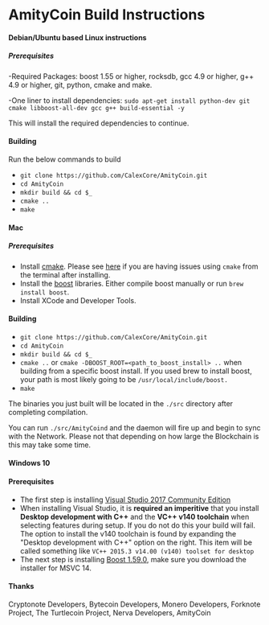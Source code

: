 # AmityCoin Build Instructions


#### Debian/Ubuntu based Linux instructions

##### Prerequisites

-Required Packages: boost 1.55 or higher, rocksdb, gcc 4.9 or higher, g++ 4.9 or higher, git, python, cmake and make.

-One liner to install dependencies: `sudo apt-get install python-dev git cmake libboost-all-dev gcc g++ build-essential -y`

This will install the required dependencies to continue.

#### Building

Run the below commands to build

- `git clone https://github.com/CalexCore/AmityCoin.git`
- `cd AmityCoin`
- `mkdir build && cd $_`
- `cmake ..`
- `make`


#### Mac

##### Prerequisites

- Install [cmake](https://cmake.org/). Please see [here](https://stackoverflow.com/questions/23849962/cmake-installer-for-mac-fails-to-create-usr-bin-symlinks) if you are having issues using `cmake` from the terminal after installing.
- Install the [boost](http://www.boost.org/) libraries. Either compile boost manually or run `brew install boost`.
- Install XCode and Developer Tools.

#### Building

- `git clone https://github.com/CalexCore/AmityCoin.git`
- `cd AmityCoin`
- `mkdir build && cd $_`
- `cmake ..` or `cmake -DBOOST_ROOT=<path_to_boost_install> ..` when building
  from a specific boost install. If you used brew to install boost, your path is most likely going to be `/usr/local/include/boost.`
- `make`

The binaries you just built will be located in the `./src` directory after completing compilation.

You can run `./src/AmityCoind` and the daemon will fire up and begin to sync with the Network. Please not that depending on how large the Blockchain is this may take some time.


#### Windows 10

#### Prerequisites

- The first step is installing [Visual Studio 2017 Community Edition](https://www.visualstudio.com/thank-you-downloading-visual-studio/?sku=Community&rel=15&page=inlineinstall)
- When installing Visual Studio, it is **required an imperitive** that you install **Desktop development with C++** and the **VC++ v140 toolchain** when selecting features during setup. If you do not do this your build will fail. The option to install the v140 toolchain is found by expanding the "Desktop development with C++" option on the right. This item will be called something like `VC++ 2015.3 v14.00 (v140) toolset for desktop`
- The next step is installing [Boost 1.59.0](https://sourceforge.net/projects/boost/files/boost-binaries/1.59.0/), make sure you download the installer for MSVC 14.

#### Thanks
Cryptonote Developers, Bytecoin Developers, Monero Developers, Forknote Project, The Turtlecoin Project, Nerva Developers, AmityCoin
